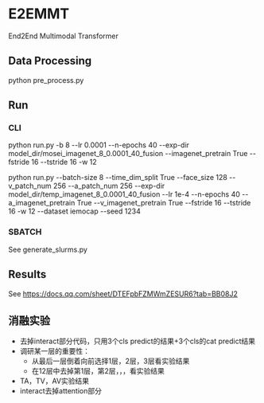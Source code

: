 # E2EMMT
End2End Multimodal Transformer


## Data Processing
 
python pre_process.py

## Run

### CLI
python run.py -b 8 --lr 0.0001  --n-epochs 40 --exp-dir model_dir/mosei_imagenet_8_0.0001_40_fusion --imagenet_pretrain True --fstride 16 --tstride 16 -w 12 

python run.py --batch-size 8 --time_dim_split True --face_size 128 --v_patch_num 256 --a_patch_num 256 --exp-dir model_dir/temp_imagenet_8_0.0001_40_fusion --lr 1e-4  --n-epochs 40  --a_imagenet_pretrain True --v_imagenet_pretrain True  --fstride 16 --tstride 16 -w 12 --dataset iemocap --seed 1234

### SBATCH
See generate_slurms.py

## Results
See https://docs.qq.com/sheet/DTEFpbFZMWmZESUR6?tab=BB08J2

## 消融实验
- 去掉interact部分代码，只用3个cls predict的结果+3个cls的cat predict结果
- 调研某一层的重要性：
    - 从最后一层倒着向前选择1层，2层，3层看实验结果
    - 在12层中去掉第1层，第2层，，，看实验结果
- TA，TV，AV实验结果
- interact去掉attention部分